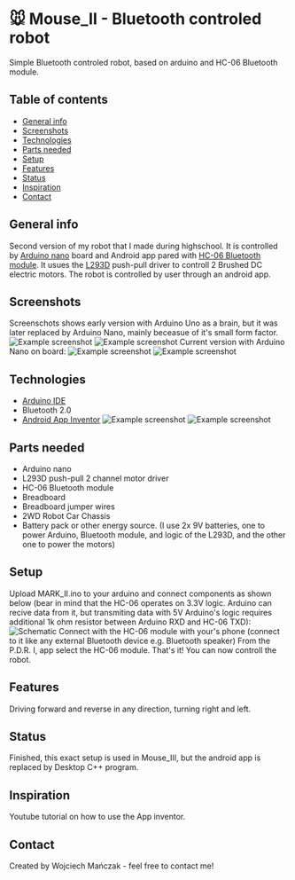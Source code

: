 # 🐭 Mouse_II - Bluetooth controled robot
Simple Bluetooth controled robot, based on arduino and HC-06 Bluetooth module.

## Table of contents
* [General info](#general-info)
* [Screenshots](#screenshots)
* [Technologies](#technologies)
* [Parts needed](#Parts)
* [Setup](#setup)
* [Features](#features)
* [Status](#status)
* [Inspiration](#inspiration)
* [Contact](#contact)

## General info
Second version of my robot that I made during highschool. It is controlled by [Arduino nano](https://store.arduino.cc/arduino-nano) board and Android app pared with [HC-06 Bluetooth module](https://components101.com/wireless/hc-06-bluetooth-module-pinout-datasheet). It usues the [L293D](https://www.amazon.com/NDRTJM-MSTL2930-L293D-Stepper-Driver/dp/B008XCGLNM) push-pull driver to controll 2 Brushed DC electric motors. The robot is controlled by user through an android app.

## Screenshots
Screenschots shows early version with Arduino Uno as a brain, but it was later replaced by Arduino Nano, mainly beceasue of it's small form factor.
![Example screenshot](https://i.imgur.com/mzvWkJb.png)
![Example screenshot](https://i.imgur.com/izCy31c.png)
Current version with Arduino Nano on board:
![Example screenshot](https://i.imgur.com/l0q83EO.jpg)
![Example screenshot](https://i.imgur.com/oRN1kOy.jpg)

## Technologies
* [Arduino IDE](https://www.arduino.cc/en/Main/Software)
*  Bluetooth 2.0
* [Android App Inventor](http://ai2.appinventor.mit.edu/)
![Example screenshot](https://i.imgur.com/bQvfyiW.png)
![Example screenshot](https://i.imgur.com/Ar6vnJC.png) 
## Parts needed
* Arduino nano
* L293D push-pull 2 channel motor driver
* HC-06 Bluetooth module
* Breadboard
* Breadboard jumper wires
* 2WD Robot Car Chassis
* Battery pack or other energy source. (I use 2x 9V batteries, one to power Arduino, Bluetooth module, and logic of the L293D, and the other one to power the motors)

## Setup
Upload MARK_II.ino to your arduino and connect components as shown below (bear in mind that the HC-06 operates on 3.3V logic. Arduino can recive data from it, but transmiting data with 5V Arduino's logic requires additional 1k ohm resistor between Arduino RXD and HC-06 TXD):
![Schematic](https://i.imgur.com/PmfjSp2.png)
Connect with the HC-06 module with your's phone (connect to it like any external Bluetooth device e.g. Bluetooth speaker)
From the P.D.R. I, app select the HC-06 module.
That's it! You can now controll the robot.



## Features
Driving forward and reverse in any direction, turning right and left.

## Status
Finished, this exact setup is used in Mouse_III, but the android app is replaced by Desktop C++ program.

## Inspiration
Youtube tutorial on how to use the App inventor.

## Contact
Created by Wojciech Mańczak - feel free to contact me!
